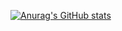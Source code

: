 [![Anurag's GitHub stats](https://vercel-c3mb-joe8tkv2q-ysbc1247s-projects.vercel.app/api?username=ysbc1247)](https://github.com/anuraghazra/github-readme-stats&theme=synthwave)
